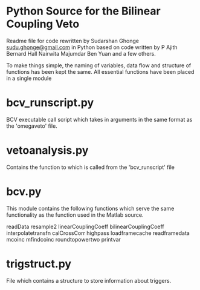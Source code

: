 Python Source for the Bilinear Coupling Veto
============================================
Readme file for code rewritten by Sudarshan Ghonge <sudu.ghonge@gmail.com> in Python based on code written by 
P Ajith
Bernard Hall
Nairwita Majumdar
Ben Yuan
and a few others.

To make things simple, the naming of variables, data flow and structure of functions has been kept the same.
All essential functions have been placed in a single module

bcv_runscript.py
================
BCV executable call script which takes in arguments in the same format as the 'omegaveto' file.

vetoanalysis.py
===============
Contains the function to which is called from the 'bcv_runscript' file

bcv.py
======
This module contains the following functions which serve the same functionality as the function used in the Matlab source.

readData
resample2
linearCouplingCoeff
bilinearCouplingCoeff
interpolatetransfn
calCrossCorr
highpass
loadframecache
readframedata
mcoinc
mfindcoinc
roundtopowertwo
printvar

trigstruct.py
============
File which contains a structure to store information about triggers.


